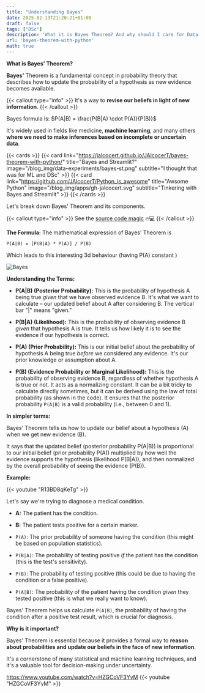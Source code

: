 ```yaml
---
title: "Understanding Bayes"
date: 2025-02-13T21:20:21+01:00
draft: false
tags: ["DSc"]
description: 'What it is Bayes Theorem? And why should I care for Data Analytics & ML?'
url: 'bayes-theorem-with-python'
math: true
---
```


<!-- 
![French Amortiz Example](/blog_img/data-experiments/bayes-st.png)  
-->

**What is Bayes' Theorem?**

**Bayes'** Theorem is a fundamental concept in probability theory that describes how to update the probability of a hypothesis as new evidence becomes available.

{{< callout type="info" >}}
It's a way to **revise our beliefs in light of new information**.
{{< /callout >}}

Bayes formula is: $P(A|B) = \frac{P(B|A) \cdot P(A)}{P(B)}$

It's widely used in fields like medicine, **machine learning**, and many others **where we need to make inferences based on incomplete or uncertain data**.


{{< cards >}}
  {{< card link="https://jalcocert.github.io/JAlcocerT/bayes-theorem-with-python/" title="Bayes and Streamlit?" image="/blog_img/data-experiments/bayes-st.png" subtitle="I thought that was for ML and DSc" >}}
  {{< card link="https://github.com/JAlcocerT/Python_is_awesome" title="Awsome Python" image="/blog_img/apps/gh-jalcocert.svg" subtitle="Tinkering with Bayes and Streamlit" >}}
{{< /cards >}}


Let's break down Bayes' Theorem and its components.

{{< callout type="info" >}}
See the [source code magic](https://github.com/JAlcocerT/Python_is_awesome) 🔥💻
{{< /callout >}}

**The Formula:** The mathematical expression of Bayes' Theorem is

```
P(A|B) = [P(B|A) * P(A)] / P(B)
```

Which leads to this interesting 3d behaviour (having P(A) constant )

![Bayes](/blog_img/data-experiments/bayes3d.png)


**Understanding the Terms:**

* **P(A|B) (Posterior Probability):** This is the probability of hypothesis A being true *given* that we have observed evidence B.  It's what we want to calculate – our updated belief about A after considering B.  The vertical bar "|" means "given."

* **P(B|A) (Likelihood):** This is the probability of observing evidence B *given* that hypothesis A is true.  It tells us how likely it is to see the evidence if our hypothesis is correct.

* **P(A) (Prior Probability):** This is our initial belief about the probability of hypothesis A being true *before* we considered any evidence.  It's our prior knowledge or assumption about A.

* **P(B) (Evidence Probability or Marginal Likelihood):** This is the probability of observing evidence B, regardless of whether hypothesis A is true or not. It acts as a normalizing constant.  It can be a bit tricky to calculate directly sometimes, but it can be derived using the law of total probability (as shown in the code).  It ensures that the posterior probability `P(A|B)` is a valid probability (i.e., between 0 and 1).

**In simpler terms:**

Bayes' Theorem tells us how to update our belief about a hypothesis (A) when we get new evidence (B).  

It says that the updated belief (posterior probability P(A|B)) is proportional to our initial belief (prior probability P(A)) multiplied by how well the evidence supports the hypothesis (likelihood P(B|A)), and then normalized by the overall probability of seeing the evidence (P(B)).

**Example:**

<!-- 
https://www.youtube.com/watch?v=R13BD8qKeTg
 -->
{{< youtube "R13BD8qKeTg" >}}


Let's say we're trying to diagnose a medical condition.

* **A:** The patient has the condition.
* **B:** The patient tests positive for a certain marker.

* `P(A)`: The prior probability of someone having the condition (this might be based on population statistics).
* `P(B|A)`: The probability of testing positive *if* the patient has the condition (this is the test's sensitivity).
* `P(B)`: The probability of testing positive (this could be due to having the condition or a false positive).
* `P(A|B)`: The probability of the patient having the condition *given* they tested positive (this is what we really want to know).

Bayes' Theorem helps us calculate `P(A|B)`, the probability of having the condition after a positive test result, which is crucial for diagnosis.

**Why is it important?**

Bayes' Theorem is essential because it provides a formal way to **reason about probabilities and update our beliefs in the face of new information**.

It's a cornerstone of many statistical and machine learning techniques, and it's a valuable tool for decision-making under uncertainty.

https://www.youtube.com/watch?v=HZGCoVF3YvM
{{< youtube "HZGCoVF3YvM" >}}